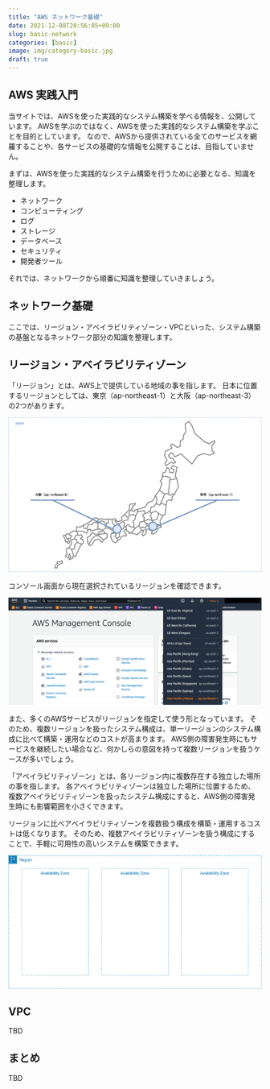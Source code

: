 ```yaml
---
title: "AWS ネットワーク基礎"
date: 2021-12-08T20:56:05+09:00
slug: basic-network
categories: [basic]
image: img/category-basic.jpg
draft: true
---
```


## AWS 実践入門

当サイトでは、AWSを使った実践的なシステム構築を学べる情報を、公開しています。
AWSを学ぶのではなく、AWSを使った実践的なシステム構築を学ぶことを目的としています。
なので、AWSから提供されている全てのサービスを網羅することや、各サービスの基礎的な情報を公開することは、目指していません。

まずは、AWSを使った実践的なシステム構築を行うために必要となる、知識を整理します。

- ネットワーク
- コンピューティング
- ログ
- ストレージ
- データベース
- セキュリティ
- 開発者ツール

それでは、ネットワークから順番に知識を整理していきましょう。


## ネットワーク基礎

ここでは、リージョン・アベイラビリティゾーン・VPCといった、システム構築の基盤となるネットワーク部分の知識を整理します。


## リージョン・アベイラビリティゾーン

「リージョン」とは、AWS上で提供している地域の事を指します。
日本に位置するリージョンとしては、東京（ap-northeast-1）と大阪（ap-northeast-3）の2つがあります。

![](region-jp.png)

コンソール画面から現在選択されているリージョンを確認できます。

![](region-console.png)

また、多くのAWSサービスがリージョンを指定して使う形となっています。
そのため、複数リージョンを扱ったシステム構成は、単一リージョンのシステム構成に比べて構築・運用などのコストが高まります。
AWS側の障害発生時にもサービスを継続したい場合など、何かしらの意図を持って複数リージョンを扱うケースが多いでしょう。

「アベイラビリティゾーン」とは、各リージョン内に複数存在する独立した場所の事を指します。
各アベイラビリティゾーンは独立した場所に位置するため、複数アベイラビリティゾーンを扱ったシステム構成にすると、AWS側の障害発生時にも影響範囲を小さくできます。

リージョンに比べアベイラビリティゾーンを複数扱う構成を構築・運用するコストは低くなります。
そのため、複数アベイラビリティゾーンを扱う構成にすることで、手軽に可用性の高いシステムを構築できます。

![](azs-in-region.png)


## VPC

TBD


## まとめ

TBD
